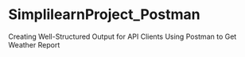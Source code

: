 # SimplilearnProject_Postman
Creating Well-Structured Output for API Clients Using Postman to Get Weather Report
